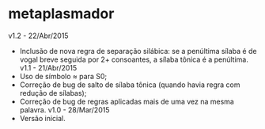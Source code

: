 metaplasmador
=============
v1.2 - 22/Abr/2015
- Inclusão de nova regra de separação silábica: se a penúltima sílaba é de vogal breve seguida por 2+ consoantes, a sílaba tônica é a penúltima.
v1.1 - 21/Abr/2015
- Uso de símbolo ≈ para S0;
- Correção de bug de salto de sílaba tônica (quando havia regra com redução de sílabas);
- Correção de bug de regras aplicadas mais de uma vez na mesma palavra.
v1.0 - 28/Mar/2015
- Versão inicial.

